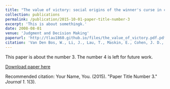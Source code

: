 ```yaml
---
title: "The value of victory: social origins of the winner's curse in common value auctions"
collection: publications
permalink: /publication/2015-10-01-paper-title-number-3
excerpt: 'This is about somethingk.'
date: 2008-08-01
venue: 'Judgment and Decision Making'
paperurl: 'http://tlau1860.github.io/files/the_value_of_victory.pdf.pdf'
citation: 'Van Den Bos, W., Li, J., Lau, T., Maskin, E., Cohen, J. D., Montague, P. R., & McClure, S. M. (2008). &quot;Paper Title Number 3.&quot; <i>Journal 1</i>. 1(3).'
---
```

This paper is about the number 3. The number 4 is left for future work.

[Download paper here](http://academicpages.github.io/files/paper3.pdf)

Recommended citation: Your Name, You. (2015). "Paper Title Number 3." <i>Journal 1</i>. 1(3).